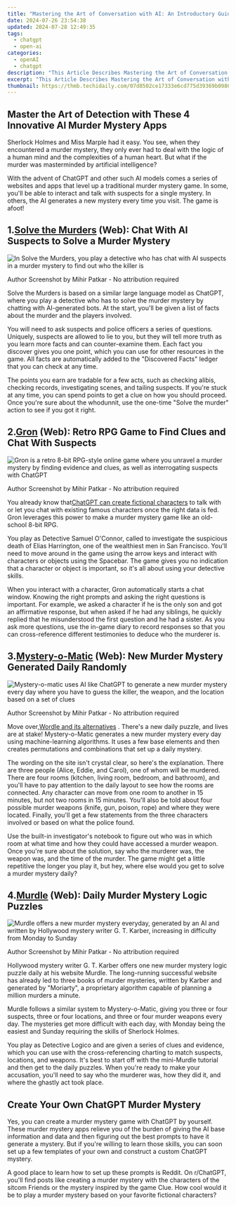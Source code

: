 ```yaml
---
title: "Mastering the Art of Conversation with AI: An Introductory Guide to ChatGPT"
date: 2024-07-26 23:54:38
updated: 2024-07-28 12:49:35
tags:
  - chatgpt
  - open-ai
categories:
  - openAI
  - chatgpt
description: "This Article Describes Mastering the Art of Conversation with AI: An Introductory Guide to ChatGPT"
excerpt: "This Article Describes Mastering the Art of Conversation with AI: An Introductory Guide to ChatGPT"
thumbnail: https://thmb.techidaily.com/07d8502ce17333e6cd775d39369b0980ba5462f8a32cd1145e8a4d708fb6bf52.png
---
```


## Master the Art of Detection with These 4 Innovative AI Murder Mystery Apps

 Sherlock Holmes and Miss Marple had it easy. You see, when they encountered a murder mystery, they only ever had to deal with the logic of a human mind and the complexities of a human heart. But what if the murder was masterminded by artificial intelligence?

 With the advent of ChatGPT and other such AI models comes a series of websites and apps that level up a traditional murder mystery game. In some, you'll be able to interact and talk with suspects for a single mystery. In others, the AI generates a new mystery every time you visit. The game is afoot!

## 1.[Solve the Murders](https://solvethemurders.com/) (Web): Chat With AI Suspects to Solve a Murder Mystery

![In Solve the Murders, you play a detective who has chat with AI suspects in a murder mystery to find out who the killer is](https://static1.makeuseofimages.com/wordpress/wp-content/uploads/2023/09/ai-chatgpt-murder-mystery-online-games-play-detective-solve-the-murders.jpg)

 Author Screenshot by Mihir Patkar - No attribution required

 Solve the Murders is based on a similar large language model as ChatGPT, where you play a detective who has to solve the murder mystery by chatting with AI-generated bots. At the start, you'll be given a list of facts about the murder and the players involved.

 You will need to ask suspects and police officers a series of questions. Uniquely, suspects are allowed to lie to you, but they will tell more truth as you learn more facts and can counter-examine them. Each fact you discover gives you one point, which you can use for other resources in the game. All facts are automatically added to the "Discovered Facts" ledger that you can check at any time.

 The points you earn are tradable for a few acts, such as checking alibis, checking records, investigating scenes, and tailing suspects. If you're stuck at any time, you can spend points to get a clue on how you should proceed. Once you're sure about the whodunnit, use the one-time "Solve the murder" action to see if you got it right.

## 2.[Gron](https://www.gron.games/game) (Web): Retro RPG Game to Find Clues and Chat With Suspects

![Gron is a retro 8-bit RPG-style online game where you unravel a murder mystery by finding evidence and clues, as well as interrogating suspects with ChatGPT](https://static1.makeuseofimages.com/wordpress/wp-content/uploads/2023/09/ai-chatgpt-murder-mystery-online-games-play-detective-gron-town.jpg)

 Author Screenshot by Mihir Patkar - No attribution required

 You already know that[ChatGPT can create fictional characters](https://www.makeuseof.com/chatgpt-prompts-to-develop-book-characters/) to talk with or let you chat with existing famous characters once the right data is fed. Gron leverages this power to make a murder mystery game like an old-school 8-bit RPG.

 You play as Detective Samuel O'Connor, called to investigate the suspicious death of Elias Harrington, one of the wealthiest men in San Francisco. You'll need to move around in the game using the arrow keys and interact with characters or objects using the Spacebar. The game gives you no indication that a character or object is important, so it's all about using your detective skills.

 When you interact with a character, Gron automatically starts a chat window. Knowing the right prompts and asking the right questions is important. For example, we asked a character if he is the only son and got an affirmative response, but when asked if he had any siblings, he quickly replied that he misunderstood the first question and he had a sister. As you ask more questions, use the in-game diary to record responses so that you can cross-reference different testimonies to deduce who the murderer is.

## 3.[Mystery-o-Matic](https://mystery-o-matic.com/) (Web): New Murder Mystery Generated Daily Randomly

![Mystery-o-matic uses AI like ChatGPT to generate a new murder mystery every day where you have to guess the killer, the weapon, and the location based on a set of clues](https://static1.makeuseofimages.com/wordpress/wp-content/uploads/2023/09/ai-chatgpt-murder-mystery-online-games-play-detective-mystery-o-matic.jpg)

 Author Screenshot by Mihir Patkar - No attribution required

 Move over,[Wordle and its alternatives](https://www.makeuseof.com/best-wordle-alternatives/) . There's a new daily puzzle, and lives are at stake! Mystery-o-Matic generates a new murder mystery every day using machine-learning algorithms. It uses a few base elements and then creates permutations and combinations that set up a daily mystery.

 The wording on the site isn't crystal clear, so here's the explanation. There are three people (Alice, Eddie, and Carol), one of whom will be murdered. There are four rooms (kitchen, living room, bedroom, and bathroom), and you'll have to pay attention to the daily layout to see how the rooms are connected. Any character can move from one room to another in 15 minutes, but not two rooms in 15 minutes. You'll also be told about four possible murder weapons (knife, gun, poison, rope) and where they were located. Finally, you'll get a few statements from the three characters involved or based on what the police found.

 Use the built-in investigator's notebook to figure out who was in which room at what time and how they could have accessed a murder weapon. Once you're sure about the solution, say who the murderer was, the weapon was, and the time of the murder. The game might get a little repetitive the longer you play it, but hey, where else would you get to solve a murder mystery daily?

## 4.[Murdle](https://murdle.com/) (Web): Daily Murder Mystery Logic Puzzles

![Murdle offers a new murder mystery everyday, generated by an AI and written by Hollywood mystery writer G. T. Karber, increasing in difficulty from Monday to Sunday](https://static1.makeuseofimages.com/wordpress/wp-content/uploads/2023/09/ai-chatgpt-murder-mystery-online-games-play-detective-murdle.jpg)

 Author Screenshot by Mihir Patkar - No attribution required

 Hollywood mystery writer G. T. Karber offers one new murder mystery logic puzzle daily at his website Murdle. The long-running successful website has already led to three books of murder mysteries, written by Karber and generated by "Moriarty", a proprietary algorithm capable of planning a million murders a minute.

 Murdle follows a similar system to Mystery-o-Matic, giving you three or four suspects, three or four locations, and three or four murder weapons every day. The mysteries get more difficult with each day, with Monday being the easiest and Sunday requiring the skills of Sherlock Holmes.

 You play as Detective Logico and are given a series of clues and evidence, which you can use with the cross-referencing charting to match suspects, locations, and weapons. It's best to start off with the mini-Murdle tutorial and then get to the daily puzzles. When you're ready to make your accusation, you'll need to say who the murderer was, how they did it, and where the ghastly act took place.

## Create Your Own ChatGPT Murder Mystery

 Yes, you can create a murder mystery game with ChatGPT by yourself. These murder mystery apps relieve you of the burden of giving the AI base information and data and then figuring out the best prompts to have it generate a mystery. But if you're willing to learn those skills, you can soon set up a few templates of your own and construct a custom ChatGPT mystery.

 A good place to learn how to set up these prompts is Reddit. On r/ChatGPT, you'll find posts like creating a murder mystery with the characters of the sitcom Friends or the mystery inspired by the game Clue. How cool would it be to play a murder mystery based on your favorite fictional characters?


<ins class="adsbygoogle"
     style="display:block"
     data-ad-format="autorelaxed"
     data-ad-client="ca-pub-7571918770474297"
     data-ad-slot="1223367746"></ins>



<ins class="adsbygoogle"
     style="display:block"
     data-ad-client="ca-pub-7571918770474297"
     data-ad-slot="8358498916"
     data-ad-format="auto"
     data-full-width-responsive="true"></ins>
